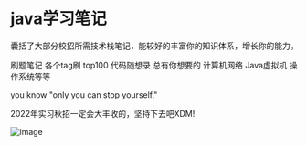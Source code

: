 # java学习笔记

囊括了大部分校招所需技术栈笔记，能较好的丰富你的知识体系，增长你的能力。

刷题笔记 各个tag刷 top100 代码随想录 总有你想要的
计算机网络 Java虚拟机 操作系统等等

you know "only you can stop yourself."

2022年实习秋招一定会大丰收的，坚持下去吧XDM!

![image](https://user-images.githubusercontent.com/74845138/162624209-8f72adaf-bb11-4449-9f88-a75f2d0a0403.png)
